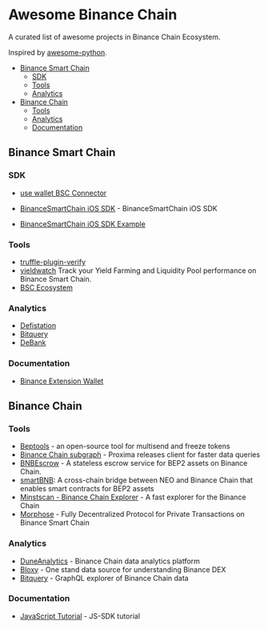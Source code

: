 # Awesome Binance Chain

A curated list of awesome projects in Binance Chain Ecosystem.

Inspired by [awesome-python](https://github.com/vinta/awesome-python/).

- [Binance Smart Chain](#binance-smart-chain)
  * [SDK](#sdk)
  * [Tools](#tools)
  * [Analytics](#analytics)
- [Binance Chain](#binance-chain)
  * [Tools](#tools-1)
  * [Analytics](#analytics-1)
  * [Documentation](#documentation)


## Binance Smart Chain

### SDK

* [use wallet BSC Connector](https://github.com/aragon/use-wallet/tree/master/examples)

* [BinanceSmartChain iOS SDK](https://github.com/centerprime/BinanceSmartChain-iOS-SDK) - BinanceSmartChain iOS SDK

* [BinanceSmartChain iOS SDK Example](https://github.com/centerprime/BinanceSmartChain-iOS-Wallet-Sample)

### Tools

* [truffle-plugin-verify](https://github.com/rkalis/truffle-plugin-verify)
* [yieldwatch](https://yieldwatch.net/) Track your Yield Farming and Liquidity Pool performance on Binance Smart Chain.
* [BSC Ecosystem](https://github.com/binance-chain/bsc-ecosystem)

### Analytics

* [Defistation](https://www.defistation.io/)
* [Bitquery](https://bitquery.io/blog/binance-smart-chain-api)
* [DeBank](https://debank.com/projects?type=bsc)

### Documentation

* [Binance Extension Wallet](https://binance-wallet.gitbook.io/binance-chain-extension-wallet)

## Binance Chain

### Tools

* [Beptools](https://beptools.org/) - an open-source tool for multisend and freeze tokens
* [Binance Chain subgraph](https://github.com/proxima-one/binance-chain-subgraph) - Proxima releases client for faster data queries
* [BNBEscrow](https://gitlab.com/canyacoin/canwork/bepescrow) - A stateless escrow service for BEP2 assets on Binance Chain.
* [smartBNB](https://github.com/safudex/smartbnb): A cross-chain bridge between NEO and Binance Chain that enables smart contracts for BEP2 assets
* [Minstscan - Binance Chain Explorer](https://binance.mintscan.io/) - A fast explorer for the Binance Chain
* [Morphose](https://morphose.cash) - Fully Decentralized Protocol for Private Transactions on Binance Smart Chain

### Analytics

* [DuneAnalytics](https://explore.duneanalytics.com/public/dashboards/orYVVlec8ZaUrLr9yfDW0eyAZKMYt06Uab7qDPlx) - Binance Chain data analytics platform
* [Bloxy](https://stat.bloxy.info/superset/dashboard/binance/?standalone=true) - One stand data source for understanding Binance DEX
* [Bitquery](https://explorer.bitquery.io/binance) - GraphQL explorer of Binance Chain data

### Documentation

* [JavaScript Tutorial](https://docs.beptools.org/) - JS-SDK tutorial

